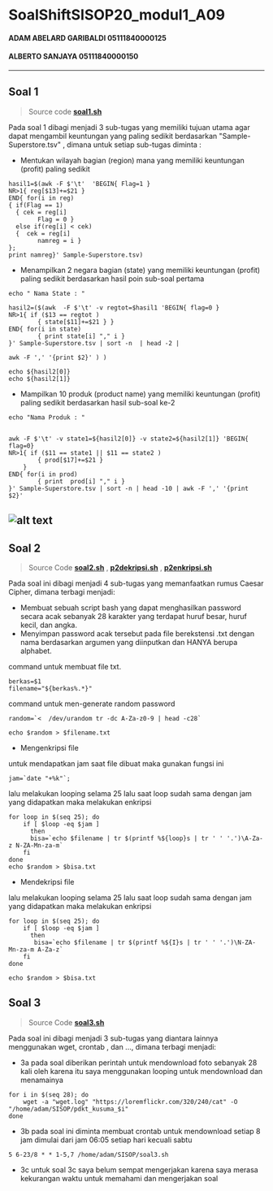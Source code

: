 # SoalShiftSISOP20_modul1_A09
#### ADAM ABELARD GARIBALDI 05111840000125
#### ALBERTO SANJAYA 05111840000150
---

## Soal 1 
 > Source code 
 > **[soal1.sh](https://github.com/Alberto0150/SoalShiftSISOP20_modul1_A09/blob/master/Soal1/soal1.sh)**

Pada soal 1 dibagi menjadi 3 sub-tugas yang memiliki tujuan utama agar dapat mengambil keuntungan yang paling sedikit berdasarkan "Sample-Superstore.tsv" , dimana untuk setiap sub-tugas diminta :
* Mentukan wilayah bagian (region) mana yang memiliki keuntungan (profit) paling sedikit

```
hasil1=$(awk -F $'\t'  'BEGIN{ Flag=1 }
NR>1{ reg[$13]+=$21 }
END{ for(i in reg)
{ if(Flag == 1)
  { cek = reg[i]
        Flag = 0 }
  else if(reg[i] < cek)
  {  cek = reg[i]
        namreg = i }
};
print namreg}' Sample-Superstore.tsv)
```
* Menampilkan 2 negara bagian (state) yang memiliki keuntungan (profit) paling sedikit berdasarkan hasil poin sub-soal pertama

```
echo " Nama State : "

hasil2=($(awk  -F $'\t' -v regtot=$hasil1 'BEGIN{ flag=0 }
NR>1{ if ($13 == regtot )
        { state[$11]+=$21 } }
END{ for(i in state)
        { print state[i] "," i }
}' Sample-Superstore.tsv | sort -n  | head -2 |

awk -F ',' '{print $2}' ) )

echo ${hasil2[0]}
echo ${hasil2[1]}
```

* Mampilkan 10 produk (product name) yang memiliki keuntungan (profit) paling sedikit berdasarkan hasil sub-soal ke-2

```
echo "Nama Produk : "


awk -F $'\t' -v state1=${hasil2[0]} -v state2=${hasil2[1]} 'BEGIN{ flag=0}
NR>1{ if ($11 == state1 || $11 == state2 )
        { prod[$17]+=$21 }
    }
END{ for(i in prod)
        { print  prod[i] "," i }
}' Sample-Superstore.tsv | sort -n | head -10 | awk -F ',' '{print $2}'
```

![alt text]()
---

## Soal 2
 > Source Code 
 > **[soal2.sh](https://github.com/Alberto0150/SoalShiftSISOP20_modul1_A09/blob/master/Soal2/Soal2.sh)** ,
 > **[p2dekripsi.sh](https://github.com/Alberto0150/SoalShiftSISOP20_modul1_A09/blob/master/Soal2/soal2_dekripsi.sh)** ,
 > **[p2enkripsi.sh](https://github.com/Alberto0150/SoalShiftSISOP20_modul1_A09/blob/master/Soal2/soal2_enkripsi.sh)**
 
Pada soal ini dibagi menjadi 4 sub-tugas yang memanfaatkan rumus Caesar Cipher, dimana terbagi menjadi:
* Membuat sebuah script bash yang dapat menghasilkan password secara acak sebanyak 28 karakter yang terdapat huruf besar, huruf kecil, dan angka.
* Menyimpan password acak tersebut pada file berekstensi .txt dengan nama berdasarkan argumen yang diinputkan dan HANYA berupa alphabet.
 
 command untuk membuat file txt.
 ```
 berkas=$1 
filename="${berkas%.*}"
```
command untuk men-generate random password
```
random=`<  /dev/urandom tr -dc A-Za-z0-9 | head -c28`
```
```
echo $random > $filename.txt
```

* Mengenkripsi file

untuk mendapatkan jam saat file dibuat maka gunakan fungsi ini
```
jam=`date "+%k"`;
```
lalu melakukan looping selama 25 lalu saat loop sudah sama dengan jam yang didapatkan maka melakukan enkripsi
```
for loop in $(seq 25); do
	if [ $loop -eq $jam ]
	  then
	  bisa=`echo $filename | tr $(printf %${loop}s | tr ' ' '.')\A-Za-z N-ZA-Mn-za-m`
	fi
done
echo $random > $bisa.txt
```
* Mendekripsi file

lalu melakukan looping selama 25 lalu saat loop sudah sama dengan jam yang didapatkan maka melakukan enkripsi
```
for loop in $(seq 25); do
	if [ $loop -eq $jam ]
	  then
	   bisa=`echo $filename | tr $(printf %${I}s | tr ' ' '.')\N-ZA-Mn-za-m A-Za-z`
	fi
done

echo $random > $bisa.txt
```

## Soal 3
> Source Code
> **[soal3.sh](https://github.com/Alberto0150/SoalShiftSISOP20_modul1_A09/blob/master/Soal3/Soal3.sh)**

Pada soal ini dibagi menjadi 3 sub-tugas yang diantara lainnya menggunakan wget, crontab , dan ..., dimana terbagi menjadi:

* 3a
pada soal diberikan perintah untuk mendownload foto sebanyak 28 kali oleh karena itu saya menggunakan looping untuk mendownload dan menamainya
```
for i in $(seq 28); do
	wget -a "wget.log" "https://loremflickr.com/320/240/cat" -O "/home/adam/SISOP/pdkt_kusuma_$i"
done
```

* 3b
pada soal ini diminta membuat crontab untuk mendownload setiap 8 jam dimulai dari jam 06:05 setiap hari kecuali sabtu
```
5 6-23/8 * * 1-5,7 /home/adam/SISOP/soal3.sh
```

* 3c
untuk soal 3c saya belum sempat mengerjakan karena saya merasa kekurangan waktu untuk memahami dan mengerjakan soal
